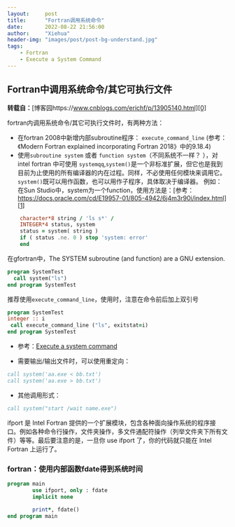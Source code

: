 ```yaml
---
layout:     post
title:      "Fortran调用系统命令"
date:       2022-08-22 21:56:00
author:     "Xiehua"
header-img: "images/post/post-bg-understand.jpg"
tags:
    - Fortran
    - Execute a System Command
---
```


## Fortran中调用系统命令/其它可执行文件

**转载自：**[博客园https://www.cnblogs.com/erichf/p/13905140.html][0]

fortran内调用系统命令/其它可执行文件时，有两种方法：

- 在fortran 2008中新增内部subroutine程序： `execute_command_line`  (参考：《Modern Fortran explained incorporating Fortran 2018》中的9.18.4)
- 使用`subroutine system` 或者 `function system`（不同系统不一样？ ），对intel fortran 中可使用 `systemqq`,`system()`是一个非标准扩展，但它也是我到目前为止使用的所有编译器的内在过程。同样，不必使用任何模块来调用它。 `system()`既可以用作函数，也可以用作子程序，具体取决于编译器。
例如：在Sun Studio中，system为一个function，使用方法是：[参考：https://docs.oracle.com/cd/E19957-01/805-4942/6j4m3r90i/index.html][1]

```fortran
    character*8 string / 'ls s*' /
    INTEGER*4 status, system
    status = system( string )
    if ( status .ne. 0 ) stop 'system: error'
    end
```

在gfortran中，The SYSTEM subroutine (and function) are a GNU extension.

```fortran
program SystemTest
  call system("ls")
end program SystemTest
```

推荐使用`execute_command_line`，使用时，注意在命令前后加上双引号

```fortran
program SystemTest
integer :: i
 call execute_command_line ("ls", exitstat=i)
end program SystemTest
```

- 参考：[Execute a system command][2]

- 需要输出/输出文件时，可以使用重定向：

```fortran
call system('aa.exe < bb.txt')
call system('aa.exe > bb.txt')
```

- 其他调用形式：

```fortran
call system("start /wait name.exe")
```

ifport 是 Intel Fortran 提供的一个扩展模块，包含各种面向操作系统的程序接口。例如各种命令行操作，文件夹操作，多文件通配符操作（列举文件夹下所有文件）等等。最后要注意的是，一旦你 use ifport 了，你的代码就只能在 Intel Fortran 上运行了。

### fortran：使用内部函数fdate得到系统时间
```fortran
program main
        use ifport, only : fdate
        implicit none
        
        print*, fdate()
end program main
```

[0]:https://www.cnblogs.com/erichf/p/13905140.html
[1]:https://docs.oracle.com/cd/E19957-01/805-4942/6j4m3r90i/index.html
[2]:https://rosettacode.org/wiki/Execute_a_system_command#Fortran
